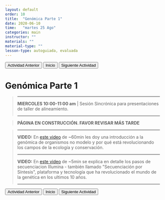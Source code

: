 ```yaml
---
layout: default
order: 10
title:  "Genómica Parte 1"
date: 2020-06-10
time:   "martes 25 Ago"
categories: main
instructor: ""
materials: ""
material-type: ""
lesson-type: autoguiada, evaluada
---
```

<a href="https://pesalerno.github.io/genetica-ago-2020/main/2020/06/09/9_proyectos-2.html"><button>Actividad Anterior</button></a>		<a href="https://pesalerno.github.io/genetica-ago-2020/"><button>Inicio</button></a>    <a href="https://pesalerno.github.io/genetica-ago-2020/main/2020/06/10/11_genomica-2.html"><button>Siguiente Actividad</button></a>

# Genómica Parte 1


> -------------------
> 
> **MIERCOLES 10:00-11:00 am** | Sesión Sincrónica para presentaciones de taller de alineamiento.
> 
> ------------------------ 


>**PÁGINA EN CONSTRUCCIÓN. FAVOR REVISAR MÁS TARDE**


>--------------------------
>
>**VIDEO:** En [este video](https://www.loom.com/share/97fee9d1c3ff46bf9bc3919af016af44) de ~60min les doy una introducción a la genómica de organismos no modelo y por qué está revolucionando los campos de la ecología y conservación. 
>
>--------------------------
>
>**VIDEO:** En [este video](https://www.youtube.com/watch?v=fCd6B5HRaZ8) de ~5min se explica en detalle los pasos de secuenciacion Illumina - también llamado "Secuenciación por Síntesis", plataforma y tecnología que ha revolucionado el mundo de la genética en los ultimos 10 años. 
>
>--------------------------



<a href="https://pesalerno.github.io/genetica-ago-2020/main/2020/06/09/9_proyectos-2.html"><button>Actividad Anterior</button></a>		<a href="https://pesalerno.github.io/genetica-ago-2020/"><button>Inicio</button></a>    <a href="https://pesalerno.github.io/genetica-ago-2020/main/2020/06/10/11_genomica-2.html"><button>Siguiente Actividad</button></a>
